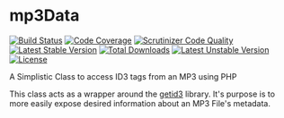 # mp3Data

[![Build Status](https://travis-ci.org/navarr/mp3Data.svg?branch=master)](https://travis-ci.org/navarr/mp3Data)
[![Code Coverage](https://scrutinizer-ci.com/g/navarr/mp3Data/badges/coverage.png?b=master)](https://scrutinizer-ci.com/g/navarr/mp3Data/?branch=master)
[![Scrutinizer Code Quality](https://scrutinizer-ci.com/g/navarr/mp3Data/badges/quality-score.png?b=master)](https://scrutinizer-ci.com/g/navarr/mp3Data/?branch=master)
[![Latest Stable Version](https://poser.pugx.org/navarr/mp3data/v/stable.svg)](https://packagist.org/packages/navarr/mp3data) [![Total Downloads](https://poser.pugx.org/navarr/mp3data/downloads.svg)](https://packagist.org/packages/navarr/mp3data) [![Latest Unstable Version](https://poser.pugx.org/navarr/mp3data/v/unstable.svg)](https://packagist.org/packages/navarr/mp3data) [![License](https://poser.pugx.org/navarr/mp3data/license.svg)](https://packagist.org/packages/navarr/mp3data)

A Simplistic Class to access ID3 tags from an MP3 using PHP

This class acts as a wrapper around the [getid3](http://getid3.org/) library.  It's purpose is to more easily expose desired information about an MP3 File's metadata.
